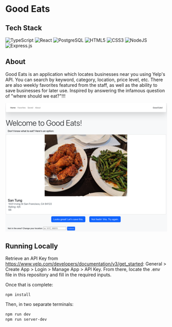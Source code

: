 <h1> Good Eats </h1>

## Tech Stack
  ![TypeScript](https://img.shields.io/badge/TypeScript-007ACC?style=for-the-badge&logo=typescript&logoColor=white)
  ![React](https://img.shields.io/badge/react-%2320232a.svg?style=for-the-badge&logo=react&logoColor=%2361DAFB)
  ![PostgreSQL](https://img.shields.io/badge/PostgreSQL-316192?style=for-the-badge&logo=postgresql&logoColor=white)
  ![HTML5](https://img.shields.io/badge/html5-%23E34F26.svg?style=for-the-badge&logo=html5&logoColor=white)
  ![CSS3](https://img.shields.io/badge/css3-%231572B6.svg?style=for-the-badge&logo=css3&logoColor=white)
  ![NodeJS](https://img.shields.io/badge/node.js-6DA55F?style=for-the-badge&logo=node.js&logoColor=white)
  ![Express.js](https://img.shields.io/badge/express.js-%23404d59.svg?style=for-the-badge&logo=express&logoColor=%2361DAFB)

## About
Good Eats is an application which locates businesses near you using Yelp's API. You can search by keyword, category, location, price level, etc. There are also weekly favorites featured from the staff, as well as the ability to save businesses for later use. Inspired by answering the infamous question of "where should we eat?"!!!

![Login Page](/docs/Home%20Page.png)

## Running Locally
Retrieve an API Key from https://www.yelp.com/developers/documentation/v3/get_started: General > Create App > Login > Manage App > API Key. From there, locate the .env file in this repository and fill in the required inputs.

Once that is complete:
```
npm install
```
Then, in two separate terminals:
```
npm run dev
npm run server-dev
```
